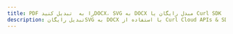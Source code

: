 ---title: PDF را به  تبدیل کنیدDOCX، SVG به DOCX مبدل رایگان یا Curl SDKdescription: تبدیل رایگانSVG به DOCX با استفاده از Curl Cloud APIs & SDK همچنین اسناد PDF را در Cloud ایجاد، ویرایش و رندر کنید.---